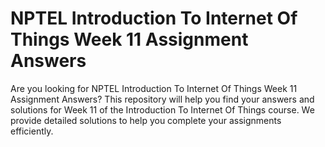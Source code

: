 # NPTEL Introduction To Internet Of Things Week 11 Assignment Answers

Are you looking for NPTEL Introduction To Internet Of Things Week 11 Assignment Answers? This repository will help you find your answers and solutions for Week 11 of the Introduction To Internet Of Things course. We provide detailed solutions to help you complete your assignments efficiently.